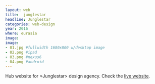 ```yaml
---
layout: web
title:  junglestar
headline: Junglestar
categories: web-design
year: 2016
where: eurasia
image:
image:
- 01.jpg #fullwidth 1680x800 w/desktop image
- 02.png #ipad
- 03.png #nexus6
- 04.png #android
---
```

Hub website for &lt;Junglestar&gt; design agency.
Check the [live website](http://junglestar.org).
